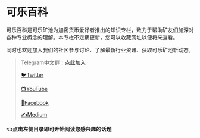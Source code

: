 # 可乐百科

可乐百科是可乐矿池为加密货币爱好者推出的知识专栏，致力于帮助矿友们加深对各种专业概念的理解。本专栏不定期更新，您可以收藏网址以便将来查看。

同时也欢迎加入我们的社区参与讨论、了解最新行业资讯、获取可乐矿池新动态。

> Telegram中文群：[点此加入](https://t.me/kelepoolcom)
>
> [🐦Twitter](https://twitter.com/PoolCola)
>
> [📺YouTube](https://www.youtube.com/channel/UC41u9bo8U8UYNO_rJ6pb8GQ)
>
> [🤝Facebook](https://www.facebook.com/KelePool/)
>
> [✍Medium](https://medium.com/@kelepool)



**👈点击左侧目录即可开始阅读您感兴趣的话题**



